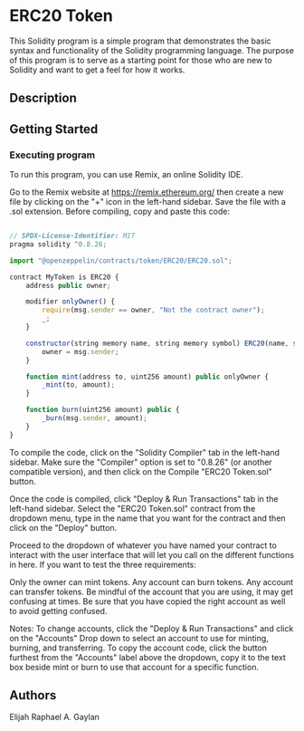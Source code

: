 # ERC20 Token

This Solidity program is a simple  program that demonstrates the basic syntax and functionality of the Solidity programming language. The purpose of this program is to serve as a starting point for those who are new to Solidity and want to get a feel for how it works.

## Description

## Getting Started

### Executing program

To run this program, you can use Remix, an online Solidity IDE.

Go to the Remix website at https://remix.ethereum.org/ then create a new file by clicking on the "+" icon in the left-hand sidebar. Save the file with a .sol extension. Before compiling, copy and paste this code:

```javascript

// SPDX-License-Identifier: MIT
pragma solidity ^0.8.26;

import "@openzeppelin/contracts/token/ERC20/ERC20.sol";

contract MyToken is ERC20 {
    address public owner;

    modifier onlyOwner() {
        require(msg.sender == owner, "Not the contract owner");
        _;
    }

    constructor(string memory name, string memory symbol) ERC20(name, symbol) {
        owner = msg.sender;
    }

    function mint(address to, uint256 amount) public onlyOwner {
        _mint(to, amount);
    }

    function burn(uint256 amount) public {
        _burn(msg.sender, amount);
    }
}
```

To compile the code, click on the "Solidity Compiler" tab in the left-hand sidebar. Make sure the "Compiler" option is set to "0.8.26" (or another compatible version), and then click on the Compile "ERC20 Token.sol" button.

Once the code is compiled, click "Deploy & Run Transactions" tab in the left-hand sidebar. Select the "ERC20 Token.sol" contract from the dropdown menu, type in the name that you want for the contract and then click on the "Deploy" button.


Proceed to the dropdown of whatever you have named your contract to interact with the user interface that will let you call on the different functions in here. If you want to test the three requirements:

Only the owner can mint tokens.
Any account can burn tokens.
Any account can transfer tokens.
Be mindful of the account that you are using, it may get confusing at times. Be sure that you have copied the right account as well to avoid getting confused.

Notes: To change accounts, click the "Deploy & Run Transactions" and click on the "Accounts" Drop down to select an account to use for minting, burning, and transferring. To copy the account code, click the button furthest from the "Accounts" label above the dropdown, copy it to the text box beside mint or burn to use that account for a specific function.


## Authors

Elijah Raphael A. Gaylan
